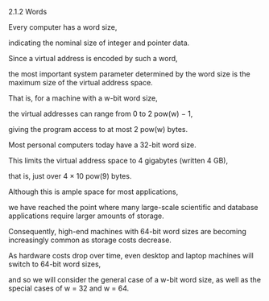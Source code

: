 2.1.2
Words

Every computer has a word size, 

indicating the nominal size of integer and pointer data. 

Since a virtual address is encoded by such a word, 

the most important system parameter determined by the word size is the maximum size of the virtual address space. 

That is, for a machine with a w-bit word size, 

the virtual addresses can range from 0 to 2 pow(w) − 1, 

giving the program access to at most 2 pow(w) bytes.

Most personal computers today have a 32-bit word size. 

This limits the virtual address space to 4 gigabytes (written 4 GB), 

that is, just over 4 × 10 pow(9) bytes. 

Although this is ample space for most applications, 

we have reached the point where many large-scale scientific and database applications require larger amounts of storage.
 
Consequently, high-end machines with 64-bit word sizes are becoming increasingly common as storage costs decrease. 

As hardware costs drop over time, even desktop and laptop machines will switch to 64-bit word sizes, 

and so we will consider the general case of a w-bit word size, as well as the special cases of w = 32 and w = 64.
